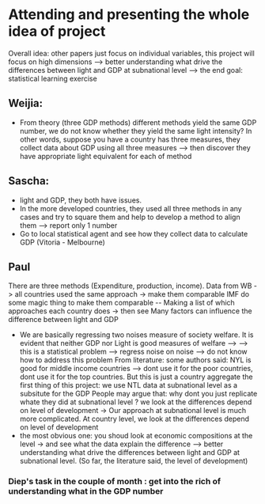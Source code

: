 # Attending and presenting the whole idea of project 
Overall idea: other papers just focus on individual variables, this project will focus on high dimensions
--> better understanding what drive the differences between light and GDP at subnational level
--> the end goal: statistical learning exercise
## Weijia: 
- From theory (three GDP methods) different methods yield the same GDP number, we do not know whether they yield the same light intensity?
In other words, suppose you have a country has three measures, they collect data about GDP using all three measures --> then discover they have appropriate light equivalent for each of method 
## Sascha:
- light and GDP, they both have issues. 
- In the more developed countries, they used all three methods in any cases and try to square them and help to develop a method to align them --> report only 1 number
- Go to local statistical agent and see how they collect data to calculate GDP (Vitoria - Melbourne) 
## Paul
There are three methods (Expenditure, production, income). Data from WB -> all countries used the same approach -> make them comparable
IMF do some magic thing to make them comparable
-- Making a list of which approaches each country does -> then see
Many factors can influence the difference between light and GDP
- We are basically regressing two noises measure of society welfare. It is evident that neither GDP nor Light is good measures of welfare --> 
--> this is a statistical problem --> regress noise on noise --> do not know how to address this problem
From literature: some authors said: NYL is good for middle income countries --> dont use it for the poor countries, dont use it for the top countries. But this is just a country aggregate
 the first thing of this project: we use NTL data at subnational level as a subsitute for the GDP 
People may argue that: why dont you just replicate whate they did at subnational level ? we look at the differences depend on level of development
-> Our approach at subnational level is much more complicated. At country level, we look at the differences depend on level of development 
- the most obvious one: you shoud look at economic compositions at the level -> and see what the data explain the difference
--> better understanding what drive the differences between light and GDP at subnational level. (So far, the literature said, the level of development)

### Diep's task in the couple of month : get into the rich of understanding what in the GDP number 
